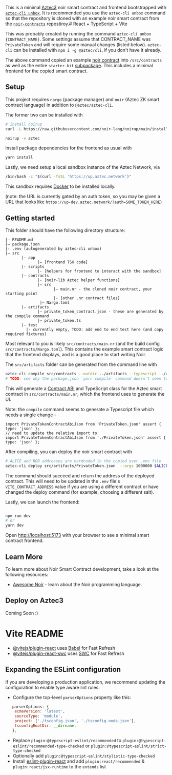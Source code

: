 This is a minimal [Aztec3]() noir smart contract and frontend bootstrapped with [`aztec-cli unbox`](https://github.com/AztecProtocol/aztec-packages/tree/master/yarn-project/aztec-cli). It is recommended you use the `aztec-cli unbox` command so that the repository is cloned with an example noir smart contract from the [`noir-contracts`](https://github.com/AztecProtocol/aztec-packages/tree/master/yarn-project/noir-contracts) repostiroy.# React + TypeScript + Vite

This was probably created by running the command `aztec-cli unbox {CONTRACT_NAME}`. Some settings assume that CONTRACT_NAME was `PrivateToken` and will require some manual changes (listed below). `aztec-cli` can be installed with `npm i -g @aztec/cli`, if you don't have it already.

The above command copied an example [noir contract](https://github.com/AztecProtocol/aztec-packages/tree/master/yarn-project/noir-contracts) into `/src/contracts` as well as the entire `starter-kit` [subpackage](https://github.com/AztecProtocol/aztec-packages/tree/master/yarn-project/starter-project). This includes a minimal frontend for the copied smart contract.

## Setup

This project requires `nargo` (package manager) and `noir` (Aztec ZK smart contract language) in addition to `@aztec/aztec-cli`.

The former two can be installed with

```bash
# install noirup
curl -L https://raw.githubusercontent.com/noir-lang/noirup/main/install | bash

noirup -v aztec

```

Install package dependencies for the frontend as usual with

```bash
yarn install
```

Lastly, we need setup a local sandbox instance of the Aztec Network, via

```bash
/bin/bash -c "$(curl -fsSL 'https://up.aztec.network')"
```

This sandbox requires [Docker](https://www.docker.com/) to be installed locally.

(note: the URL is currently gated by an auth token, so you may be given a URL that looks like `https://up-dev.aztec.network/?auth=SOME_TOKEN_HERE`)

## Getting started

This folder should have the following directory structure:

```
|— README.md
|— package.json
|- .env (autogenerated by aztec-cli unbox)
|— src
       |— app
              |— [frontend TSX code]
       |- scripts
              |- [helpers for frontend to interact with the sandbox]
       |— contracts
              |- [noir-lib Aztec helper functions]
              |— src
                     |— main.nr - the cloned noir contract, your starting point
                     |- [other .nr contract files]
               |— Nargo.toml
       |— artifacts
              |— private_token_contract.json - these are generated by the compile command
              |— private_token.ts
       |— test
         |- currently empty, TODO: add end to end test here (and copy required fixtures)
```

Most relevant to you is likely `src/contracts/main.nr` (and the build config `src/contracts/Nargo.toml`). This contains the example smart contract logic that the frontend displays, and is a good place to start writing Noir.

The `src/artifacts` folder can be generated from the command line with

```bash
aztec-cli compile src/contracts --outdir ../artifacts --typescript ../artifacts
# TODO: see why the package.json `yarn compile` command doesn't seem to get picked up
```

This will generate a [Contract ABI](https://www.alchemy.com/overviews/what-is-an-abi-of-a-smart-contract-examples-and-usage) and TypeScript class for the Aztec smart contract in `src/contracts/main.nr`, which the frontend uses to generate the UI.

Note: the `compile` command seems to generate a Typescript file which needs a single change -

```
import PrivateTokenContractAbiJson from 'PrivateToken.json' assert { type: 'json' };
// need to update the relative import to
import PrivateTokenContractAbiJson from './PrivateToken.json' assert { type: 'json' };
```

After compiling, you can deploy the noir smart contract with

```bash
# ALICE and BOB addresses are hardcoded in the copied over .env file
aztec-cli deploy src/artifacts/PrivateToken.json  --args 1000000 $ALICE --salt 0
```

The command should succeed and return the address of the deployed contract. This will need
to be updated in the `.env` file's `VITE_CONTRACT_ADDRESS` value if you are using a different contract or have changed the deploy command (for example, choosing a different salt).

Lastly, we can launch the frontend:

```bash

npm run dev
# or
yarn dev
```

Open [http://localhost:5173](http://localhost:5173) with your browser to see a minimal smart contract frontend.

## Learn More

To learn more about Noir Smart Contract development, take a look at the following resources:

- [Awesome Noir](https://github.com/noir-lang/awesome-noir) - learn about the Noir programming language.

## Deploy on Aztec3

Coming Soon :)

# Vite README

- [@vitejs/plugin-react](https://github.com/vitejs/vite-plugin-react/blob/main/packages/plugin-react/README.md) uses [Babel](https://babeljs.io/) for Fast Refresh
- [@vitejs/plugin-react-swc](https://github.com/vitejs/vite-plugin-react-swc) uses [SWC](https://swc.rs/) for Fast Refresh

## Expanding the ESLint configuration

If you are developing a production application, we recommend updating the configuration to enable type aware lint rules:

- Configure the top-level `parserOptions` property like this:

```js
   parserOptions: {
    ecmaVersion: 'latest',
    sourceType: 'module',
    project: ['./tsconfig.json', './tsconfig.node.json'],
    tsconfigRootDir: __dirname,
   },
```

- Replace `plugin:@typescript-eslint/recommended` to `plugin:@typescript-eslint/recommended-type-checked` or `plugin:@typescript-eslint/strict-type-checked`
- Optionally add `plugin:@typescript-eslint/stylistic-type-checked`
- Install [eslint-plugin-react](https://github.com/jsx-eslint/eslint-plugin-react) and add `plugin:react/recommended` & `plugin:react/jsx-runtime` to the `extends` list
